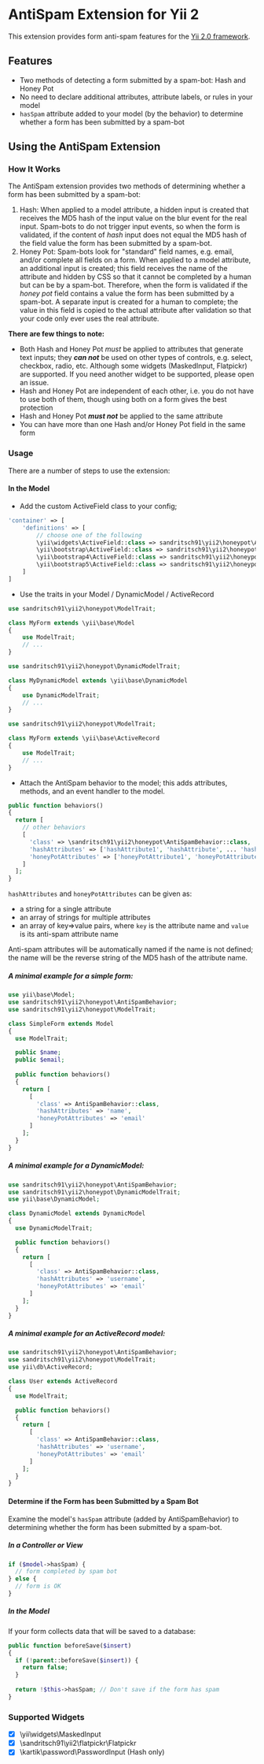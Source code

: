 # AntiSpam Extension for Yii 2

This extension provides form anti-spam features for the [Yii 2.0 framework](http://www.yiiframework.com).

## Features

* Two methods of detecting a form submitted by a spam-bot: Hash and Honey Pot
* No need to declare additional attributes, attribute labels, or rules in your model
* `hasSpam` attribute added to your model (by the behavior) to determine whether a form has been submitted by a spam-bot

## Using the AntiSpam Extension

### How It Works

The AntiSpam extension provides two methods of determining whether a form has been submitted by a spam-bot:

1. Hash:
   When applied to a model attribute, a hidden input is created that receives the MD5 hash of the input value on the
   blur event for the real input. Spam-bots to do not trigger input events, so when the form is validated, if the
   content of _hash_ input does not equal the MD5 hash of the field value the form has been submitted by a spam-bot.
2. Honey Pot:
   Spam-bots look for "standard" field names, e.g. email, and/or complete all fields on a form. When applied to a model
   attribute, an additional input is created; this field receives the name of the attribute and hidden by CSS so that it
   cannot be completed by a human but can be by a spam-bot. Therefore, when the form is validated if the _honey pot_
   field contains a value the form has been submitted by a spam-bot. A separate input is created for a human to
   complete; the value in this field is copied to the actual attribute after validation so that your code only ever uses
   the real attribute.

**There are few things to note:**

* Both Hash and Honey Pot _must_ be applied to attributes that generate text inputs; they _**can not**_ be used on other
  types of controls, e.g. select, checkbox, radio, etc. Although some widgets (MaskedInput, Flatpickr) are supported. If
  you need another widget to be supported, please open an issue.
* Hash and Honey Pot are independent of each other, i.e. you do not have to use both of them, though using both on a
  form gives the best protection
* Hash and Honey Pot _**must not**_ be applied to the same attribute
* You can have more than one Hash and/or Honey Pot field in the same form

### Usage

There are a number of steps to use the extension:

#### In the Model

* Add the custom ActiveField class to your config;

```php
'container' => [
    'definitions' => [
        // choose one of the following
        \yii\widgets\ActiveField::class => sandritsch91\yii2\honeypot\ActiveField::class
        \yii\bootstrap\ActiveField::class => sandritsch91\yii2\honeypot\ActiveField::class
        \yii\bootstrap4\ActiveField::class => sandritsch91\yii2\honeypot\ActiveField::class
        \yii\bootstrap5\ActiveField::class => sandritsch91\yii2\honeypot\ActiveField::class
    ]
]
```

* Use the traits in your Model / DynamicModel / ActiveRecord

```php
use sandritsch91\yii2\honeypot\ModelTrait;

class MyForm extends \yii\base\Model
{
    use ModelTrait;
    // ...
}
```

```php
use sandritsch91\yii2\honeypot\DynamicModelTrait;

class MyDynamicModel extends \yii\base\DynamicModel
{
    use DynamicModelTrait;
    // ...
}
```

```php
use sandritsch91\yii2\honeypot\ModelTrait;

class MyForm extends \yii\base\ActiveRecord
{
    use ModelTrait;
    // ...
}
```

* Attach the AntiSpam behavior to the model; this adds attributes, methods, and an event handler to the model.

```php
public function behaviors()
{
  return [
    // other behaviors
    [
      'class' => \sandritsch91\yii2\honeypot\AntiSpamBehavior::class,
      'hashAttributes' => ['hashAttribute1', 'hashAttribute', ... 'hashAttributeN'],
      'honeyPotAttributes' => ['honeyPotAttribute1', 'honeyPotAttribute', ... 'honeyPotAttributeN']
    ]
  ];
}
```

`hashAttributes` and `honeyPotAttributes` can be given as:

* a string for a single attribute
* an array of strings for multiple attributes
* an array of key=>value pairs, where `key` is the attribute name and `value` is its anti-spam attribute name

Anti-spam attributes will be automatically named if the name is not defined; the name will be the reverse string of the
MD5 hash of the attribute name.

##### A minimal example for a simple form:

```php   
use yii\base\Model;
use sandritsch91\yii2\honeypot\AntiSpamBehavior;
use sandritsch91\yii2\honeypot\ModelTrait;

class SimpleForm extends Model
{ 
  use ModelTrait;

  public $name;
  public $email;
   
  public function behaviors()
  {
    return [
      [
        'class' => AntiSpamBehavior::class,
        'hashAttributes' => 'name',
        'honeyPotAttributes' => 'email'
      ]
    ];
  }
}
```

##### A minimal example for a DynamicModel:

```php
use sandritsch91\yii2\honeypot\AntiSpamBehavior;
use sandritsch91\yii2\honeypot\DynamicModelTrait;
use yii\base\DynamicModel;

class DynamicModel extends DynamicModel
{
  use DynamicModelTrait;

  public function behaviors()
  {
    return [
      [
        'class' => AntiSpamBehavior::class,
        'hashAttributes' => 'username',
        'honeyPotAttributes' => 'email'
      ]
    ];
  }
}
```

##### A minimal example for an ActiveRecord model:

```php
use sandritsch91\yii2\honeypot\AntiSpamBehavior;
use sandritsch91\yii2\honeypot\ModelTrait;
use yii\db\ActiveRecord;

class User extends ActiveRecord
{
  use ModelTrait;

  public function behaviors()
  {
    return [
      [
        'class' => AntiSpamBehavior::class,
        'hashAttributes' => 'username',
        'honeyPotAttributes' => 'email'
      ]
    ];
  }
}
```

#### Determine if the Form has been Submitted by a Spam Bot

Examine the model's `hasSpam` attribute (added by AntiSpamBehavior) to determining whether the form has been submitted
by a spam-bot.

##### In a Controller or View

```php
if ($model->hasSpam) {
  // form completed by spam bot
} else {
  // form is OK
}
```

##### In the Model

If your form collects data that will be saved to a database:

```php
public function beforeSave($insert)
{
  if (!parent::beforeSave($insert)) {
    return false;
  }
   
  return !$this->hasSpam; // Don't save if the form has spam
}
```

### Supported Widgets

- [x] \yii\widgets\MaskedInput
- [x] \sandritsch91\yii2\flatpickr\Flatpickr
- [x] \kartik\password\PasswordInput (Hash only)
